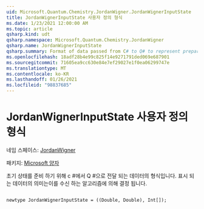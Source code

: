 ```yaml
---
uid: Microsoft.Quantum.Chemistry.JordanWigner.JordanWignerInputState
title: JordanWignerInputState 사용자 정의 형식
ms.date: 1/23/2021 12:00:00 AM
ms.topic: article
qsharp.kind: udt
qsharp.namespace: Microsoft.Quantum.Chemistry.JordanWigner
qsharp.name: JordanWignerInputState
qsharp.summary: Format of data passed from C# to Q# to represent preparation of the initial state The meaning of the data represented is determined by the algorithm that receives it.
ms.openlocfilehash: 18adf28b4e99c825f14e9271791ded069e687901
ms.sourcegitcommit: 71605ea9cc630e84e7ef29027e1f0ea06299747e
ms.translationtype: MT
ms.contentlocale: ko-KR
ms.lasthandoff: 01/26/2021
ms.locfileid: "98837685"
---
```

# <a name="jordanwignerinputstate-user-defined-type"></a>JordanWignerInputState 사용자 정의 형식

네임 스페이스: [JordanWigner](xref:Microsoft.Quantum.Chemistry.JordanWigner)

패키지: [Microsoft 양자](https://nuget.org/packages/Microsoft.Quantum.Chemistry)


초기 상태를 준비 하기 위해 c #에서 Q #으로 전달 되는 데이터의 형식입니다. 표시 되는 데이터의 의미는이를 수신 하는 알고리즘에 의해 결정 됩니다.

```qsharp

newtype JordanWignerInputState = ((Double, Double), Int[]);
```

